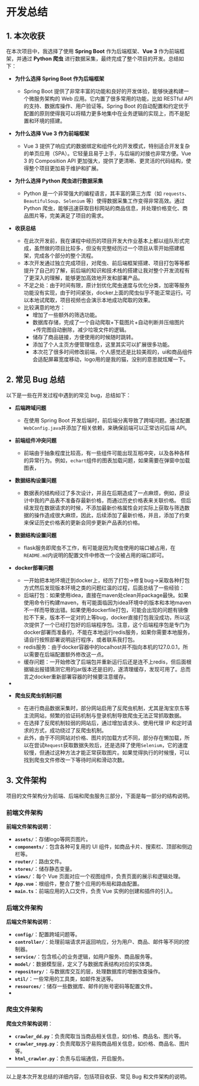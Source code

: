 # 开发总结

## 1. 本次收获

在本次项目中，我选择了使用 **Spring Boot** 作为后端框架、**Vue 3** 作为前端框架，并通过 **Python 爬虫** 进行数据采集，最终完成了整个项目的开发。总结如下：

- **为什么选择 Spring Boot 作为后端框架**
  - Spring Boot 提供了非常丰富的功能和良好的开发体验，能够快速构建一个微服务架构的 Web 应用。它内置了很多常用的功能，比如 RESTful API 的支持、数据库操作、用户验证等。Spring Boot 的自动配置和约定优于配置的原则使得我可以将精力更多地集中在业务逻辑的实现上，而不是配置和环境的搭建。

- **为什么选择 Vue 3 作为前端框架**  
  - Vue 3 提供了响应式的数据绑定和组件化的开发模式，特别适合开发复杂的单页应用（SPA）。它轻量且易于上手，与后端的对接也非常方便。Vue 3 的 Composition API 更加强大，提供了更清晰、更灵活的代码结构，使得整个项目更加易于维护和扩展。

- **为什么选择 Python 爬虫进行数据采集**  
  - Python 是一个非常强大的编程语言，其丰富的第三方库（如 `requests`、`BeautifulSoup`、`Selenium` 等）使得数据采集工作变得非常高效。通过 Python 爬虫，能够迅速获取目标网站的商品信息，并处理价格变化、商品图片等，完美满足了项目的需求。

- **收获总结**  
  - 在此次开发前，我在课程中经历的项目开发大作业基本上都以组队形式完成，虽然做的项目比较多，但没有完整经历过一个项目从零开始搭建框架，完成各个部分的整个流程。
  - 本次开发通过独立完成项目，对爬虫、前后端框架搭建、项目打包等等都提升了自己的了解，前后端的知识和技术栈的搭建让我对整个开发流程有了更深入的理解，能够更加高效地开发和部署产品。
  - 不足之处：由于时间有限，原计划优化爬虫速度与优化分类，加密等服务功能没有实现，由于时间紧张，docker上面的爬虫似乎不能正常运行。可以本地试爬取，项目视频也会演示本地成功爬取的效果。
  - 比较满意的地方：
    - 增加了一些额外的筛选功能。
    - 数据库存储，完成了一个自动爬取+下载图片+自动判断并压缩图片+传完图自动删除，减少垃圾文件的逻辑。
    - 储存了商品链接，方便使用的时候随时跳转。
    - 添加了个人主页方便管理信息，这里其实可以扩展很多功能。
    - 本次花了很多时间修改前端，个人感觉还是比较美观的，ui和商品组件会适配屏幕宽度移动，logo用的是我的猫，没别的意思就炫耀一下。

## 2. 常见 Bug 总结

以下是一些在开发过程中遇到的常见 bug，总结如下：

- **后端跨域问题**
  - 在使用 Spring Boot 开发后端时，前后端分离导致了跨域问题。通过配置`WebConfig.java`并添加了相关依赖，来确保前端可以正常访问后端 API。

- **前端组件冲突问题**  
  - 前端由于抽象程度比较高，有一些组件可能出现互相冲突，以及各种各样的异常行为。例如，`echart`组件的图表加载问题，如果需要在弹窗中加载图表，

- **数据结构设置问题**  
  - 数据表的结构经过了多次设计，并且在后期造成了一点麻烦，例如，原设计中我的产品表不准备存最新价格，而通过历史价格表来关联价格。
但后续发现在数据请求的时候，不添加最新价格属性会对实际上获取与筛选数据的操作造成很大麻烦，因此，后续添加了最新价格，并且，添加了约束来保证历史价格表的更新会同步更新产品表的价格。

- **数据结构设置问题**
  - flask服务即爬虫不工作，有可能是因为爬虫使用的端口被占用，在`README.md`内说明的配置文件中修改一个没被占用的端口即可。

- **docker部署问题**
  - 一开始把本地环境迁到docker上，经历了打包→修复bug→采取各种打包方式然后发现版本环境之类的问题红温的过程，后面总结了一些经验：
  - 后端打包：如果使用idea，直接在maven处clean并package最快。如果使用命令行构建maven，有可能面临因为idea环境中的版本和本地maven不一样而导致出错。如果使用dockerfile打包，可能会出现的问题有镜像拉不下来，版本不一定对的上等bug，docker直接打包我没成功，所以这次提供了一个已经打包好的后端程序包。注意，这个后端程序包是专门为docker部署而准备的，不能在本地运行redis服务，如果你需要本地服务，请自行按照部署说明运行程序，或者联系我打包。
  - redis服务：由于docker容器中的localhost并不指向本机的127.0.0.1，所以需要在后端配置额外修改这一点。
  - 缓存问题：一开始修改了后端包并重新运行后还是连不上redis，但后面根据输出报错猜测它用的jar版本还是旧的，遂清理缓存，发现可用了。总而言之docker重新部署容器的时候要注意缓存。
- 

- **爬虫反爬虫机制问题**  
  - 在进行商品数据采集时，部分网站启用了反爬虫机制，尤其是淘宝京东等主流网站，频繁的验证码机制与登录机制导致爬虫无法正常抓取数据。
  - 在选择了反爬机制较弱的网站后，通过增加请求头、使用代理 IP 和定时请求的方式，成功绕过了反爬虫机制。  
  - 此外，由于不同网站对价格、图片的加载方式不同，部分存在懒加载，所以在尝试`Request`获取数据失败后，还是选择了使用`Selenium`，它的速度较慢，但通过这种方法才能正常获取图片。如果觉得执行的时候慢，可以找到爬虫文件修改一下等待时间和滑动次数。

## 3. 文件架构

项目的文件架构分为前端、后端和爬虫服务三部分，下面是每一部分的结构说明。

### 前端文件架构



**前端文件架构说明**：
- **`assets/`**：存储logo等网页图片。
- **`components/`**：包含各种可复用的 UI 组件，如商品卡片、搜索栏、顶部和侧边栏等。
- **`router/`**：路由文件。
- **`stores/`**：储存静态变量。
- **`views/`**：每个 Vue 页面对应一个视图组件，负责页面的展示和逻辑处理。
- **`App.vue`**：根组件，整合了整个应用的布局和路由配置。
- **`main.ts`**：前端应用的入口文件，负责 Vue 实例的创建和插件的引入。

### 后端文件架构


**后端文件架构说明**：
- **`config/`**：配置跨域问题等。
- **`controller/`**：处理前端请求并返回响应，分为用户、商品、邮件等不同的控制器。
- **`service/`**：包含核心的业务逻辑，如用户服务、商品服务等。
- **`model/`**：数据模型层，定义了与数据库表结构对应的实体类。
- **`repository/`**：与数据库交互的层，处理数据库的增删改查操作。
- **`util/`**：一些常用的工具类，如邮件发送等。
- **`resources/`**：储存一些数据库、邮件的账号密码等配置文件。
- 
### 爬虫文件架构

**爬虫文件架构说明**：
- **`crawler_dd.py`**：负责爬取当当商品相关信息，如价格、商品名、图片等。
- **`crawler_snyg.py`**：负责爬取苏宁易购商品相关信息，如价格、商品名、图片等。
- **`html_crawler.py`**：负责与后端通信，开启服务。

---

以上是本次开发总结的详细内容，包括项目收获、常见 Bug 和文件架构的说明。
